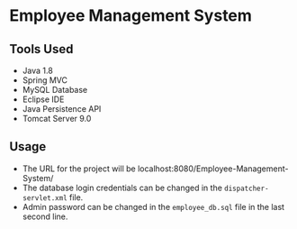 # Employee Management System

## Tools Used
- Java 1.8
- Spring MVC
- MySQL Database
- Eclipse IDE
- Java Persistence API
- Tomcat Server 9.0

## Usage
- The URL for the project will be
localhost:8080/Employee-Management-System/
- The database login credentials can be changed in the `dispatcher-servlet.xml` file.
- Admin password can be changed in the `employee_db.sql` file in the last second line.
